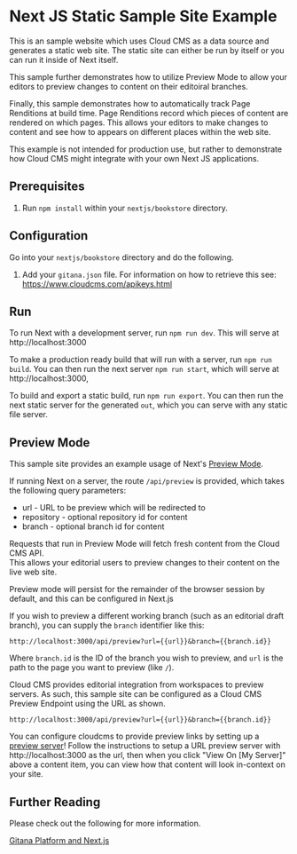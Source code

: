 # Next JS Static Sample Site Example

This is an sample website which uses Cloud CMS as a data source and generates a static web site.  The static site
can either be run by itself or you can run it inside of Next itself.

This sample further demonstrates how to utilize Preview Mode to allow your editors to preview changes to content
on their editoiral branches.

Finally, this sample demonstrates how to automatically track Page Renditions at build time.  Page Renditions record
which pieces of content are rendered on which pages.  This allows your editors to make changes to content and
see how to appears on different places within the web site.

This example is not intended for production use, but rather to demonstrate how Cloud CMS might integrate with your
own Next JS applications.

## Prerequisites

1. Run `npm install` within your `nextjs/bookstore` directory.

## Configuration

Go into your `nextjs/bookstore` directory and do the following.

1. Add your `gitana.json` file. For information on how to retrieve this see: https://www.cloudcms.com/apikeys.html

## Run

To run Next with a development server, run `npm run dev`. This will serve at http://localhost:3000

To make a production ready build that will run with a server, run `npm run build`. You can then run the next server  `npm run start`, which will serve at http://localhost:3000,

To build and export a static build, run `npm run export`. You can then run the next static server for the generated `out`, which you can serve with any static file server.

## Preview Mode

This sample site provides an example usage of Next's [Preview Mode](https://nextjs.org/docs/advanced-features/preview-mode).

If running Next on a server, the route `/api/preview` is provided, which takes the following query parameters:

- url - URL to be preview which will be redirected to
- repository - optional repository id for content
- branch - optional branch id for content

Requests that run in Preview Mode will fetch fresh content from the Cloud CMS API.  
This allows your editorial users to preview changes to their content on the live web site.

Preview mode will persist for the remainder of the browser session by default, and this can be configured in Next.js

If you wish to preview a different working branch (such as an editorial draft branch), you can supply the `branch`
identifier like this:

```
http://localhost:3000/api/preview?url={{url}}&branch={{branch.id}}
```

Where `branch.id` is the ID of the branch you wish to preview, and `url` is the path to the page you want to preview (like `/`).

Cloud CMS provides editorial integration from workspaces to preview servers.  As such, this sample site can be configured
as a Cloud CMS Preview Endpoint using the URL as shown.

```
http://localhost:3000/api/preview?url={{url}}&branch={{branch.id}}
```

You can configure cloudcms to provide preview links by setting up a  [preview server](https://www.cloudcms.com/documentation/publishing/preview-servers.html)! 
Follow the instructions to setup a URL preview server with http://localhost:3000 as the url, then when you click "View On [My Server]" above a content item, you can view how that content will look in-context on your site.

## Further Reading

Please check out the following for more information.

[Gitana Platform and Next.js](https://gitana.io/documentation/gitana/4.0/developers/frameworks/nextjs.html)
